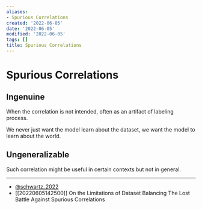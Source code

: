 ```yaml
---
aliases:
- Spurious Correlations
created: '2022-06-05'
date: '2022-06-05'
modified: '2022-06-05'
tags: []
title: Spurious Correlations
---
```


# Spurious Correlations

## Ingenuine

When the correlation is not intended, often as an artifact of labeling process.

We never just want the model learn about the dataset, we want the model to learn about the world.

## Ungeneralizable

Such correlation might be useful in certain contexts but not in general.

---
- [@schwartz_2022](zotero://select/items/@schwartz_2022)
- [[20220605142500]] On the Limitations of Dataset Balancing The Lost Battle Against Spurious Correlations